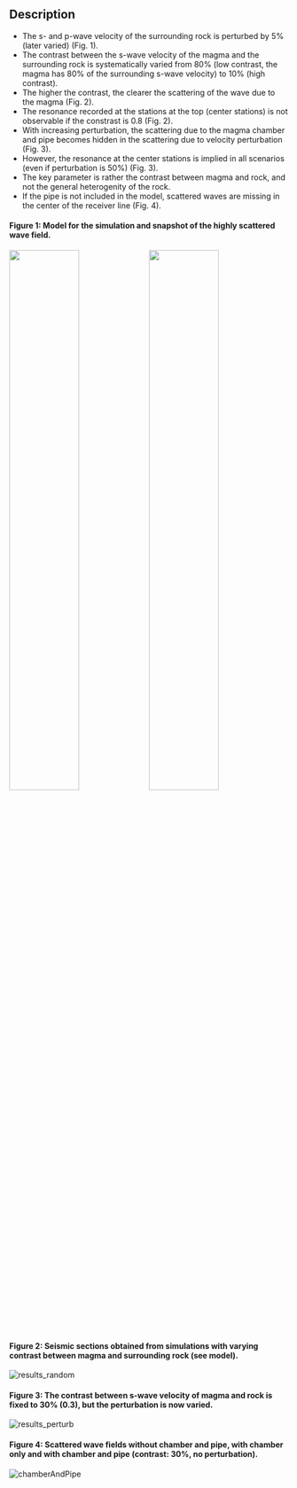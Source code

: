 ## Description

- The s- and p-wave velocity of the surrounding rock is perturbed by 5% (later varied) (Fig. 1).
- The contrast between the s-wave velocity of the magma and the surrounding rock is systematically varied from 80% (low contrast, the magma has 80% of the surrounding s-wave velocity) to 10% (high contrast). 
- The higher the contrast, the clearer the scattering of the wave due to the magma (Fig. 2). 
- The resonance recorded at the stations at the top (center stations) is not observable if the constrast is 0.8 (Fig. 2).
- With increasing perturbation, the scattering due to the magma chamber and pipe becomes hidden in the scattering due to velocity perturbation (Fig. 3).
- However, the resonance at the center stations is implied in all scenarios (even if perturbation is 50%) (Fig. 3). 
- The key parameter is rather the contrast between magma and rock, and not the general heterogenity of the rock.
- If the pipe is not included in the model, scattered waves are missing in the center of the receiver line (Fig. 4).

#### Figure 1: Model for the simulation and snapshot of the highly scattered wave field.

<img src="https://user-images.githubusercontent.com/64535952/148917549-320cacca-16fe-450f-9107-434e5c68a537.PNG" width="50%"><img src="https://user-images.githubusercontent.com/64535952/148975575-64209a1e-855b-477a-8e8d-a53dc2ccc29f.PNG" width="50%">

<!---![model_random](https://user-images.githubusercontent.com/64535952/148917549-320cacca-16fe-450f-9107-434e5c68a537.PNG)
--->

#### Figure 2: Seismic sections obtained from simulations with varying contrast between magma and surrounding rock (see model).
![results_random](https://user-images.githubusercontent.com/64535952/149152346-f190866d-2fa8-46dc-8f72-5fdea82cd252.png)

#### Figure 3: The contrast between s-wave velocity of magma and rock is fixed to 30% (0.3), but the perturbation is now varied.
![results_perturb](https://user-images.githubusercontent.com/64535952/148930879-cb4d3e7a-82f6-4a19-9a11-aaac820205b2.png)

#### Figure 4: Scattered wave fields without chamber and pipe, with chamber only and with chamber and pipe (contrast: 30%, no perturbation).
![chamberAndPipe](https://user-images.githubusercontent.com/64535952/148952173-9e40d423-2483-4938-b9b0-fb5e65ffa3c6.png)


<!---
#### Figure X: Seismic section of the perturbed volcano if magma is not included in the model.
![noContrast_random_2Hz_wo](https://user-images.githubusercontent.com/64535952/148917568-18c185ee-1b3e-4b46-a268-1b4d65976573.PNG)
>
